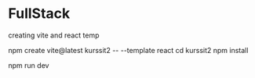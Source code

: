 # FullStack

creating vite and react temp

npm create vite@latest kurssit2 -- --template react
cd kurssit2
npm install

npm run dev